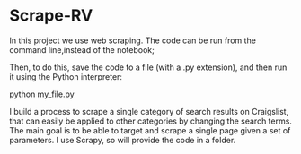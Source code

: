 # Scrape-RV

In this project we use web scraping. The code can be run from the command line,instead of the notebook;

Then, to do this, save the code to a file (with a .py extension), and then run it using the Python interpreter:

python my_file.py

I build a process to scrape a single category of search results on Craigslist, that can easily be applied to other categories by changing the search terms. The main goal is to be able to target and scrape a single page given a set of parameters.
I use Scrapy, so will provide the code in a folder.
